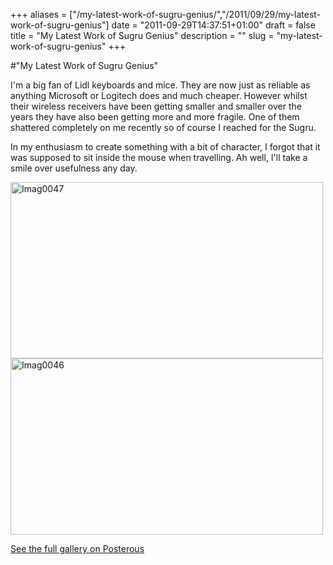 +++
aliases = ["/my-latest-work-of-sugru-genius/","/2011/09/29/my-latest-work-of-sugru-genius"]
date = "2011-09-29T14:37:51+01:00"
draft = false
title = "My Latest Work of Sugru Genius"
description = ""
slug = "my-latest-work-of-sugru-genius"
+++

#"My Latest Work of Sugru Genius"


 I&#39;m a big fan of Lidl keyboards and mice. They are now just as reliable as anything Microsoft or Logitech does and much cheaper. However whilst their wireless receivers have been getting smaller and smaller over the years they have also been getting more and more fragile. One of them shattered completely on me recently so of course I reached for the Sugru. <p /><div>In my enthusiasm to create something with a bit of character, I forgot that it was supposed to sit inside the mouse when travelling. Ah well, I&#39;ll take a smile over usefulness any day.</div><p /> <p><div class='p_embed p_image_embed'>
<a href="http://getfile4.posterous.com/getfile/files.posterous.com/conoroneill/6zO16akaqX3Pw6qMybgoeiF3fRwhmxHfOw9TG9UpmI0i6sBGRnxEFzJpVdXQ/IMAG0047.jpg.scaled.1000.jpg"><img alt="Imag0047" height="282" src="http://getfile2.posterous.com/getfile/files.posterous.com/conoroneill/8BZW9zObUfDiDa91dUbKvNzPQNuk2Kni6JJ1DHV9knIy7ge2gV3yh4aIzZm8/IMAG0047.jpg.scaled.500.jpg" width="500" /></a>
<a href="http://getfile0.posterous.com/getfile/files.posterous.com/conoroneill/SeYvAbuFi5JossBH6QCEoCONVbGwGls1UnELNl4aNxYcsz6YgS3oRdIShBVg/IMAG0046.jpg.scaled.1000.jpg"><img alt="Imag0046" height="282" src="http://getfile8.posterous.com/getfile/files.posterous.com/conoroneill/9M3MM54DAG1A0Voko8OiSLsVLdMI3D1Rw1eobyMqL1NpWAYp6MhpAMnWoXGb/IMAG0046.jpg.scaled.500.jpg" width="500" /></a>
<div class='p_see_full_gallery'><a href="http://conoroneill.posterous.com/my-latest-work-of-sugru-genius">See the full gallery on Posterous</a></div>
</div>
</p>
 